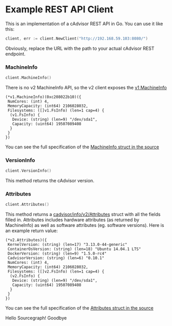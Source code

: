 # Example REST API Client

This is an implementation of a cAdvisor REST API in Go.  You can use it like this:

```go
client, err := client.NewClient("http://192.168.59.103:8080/")
```

Obviously, replace the URL with the path to your actual cAdvisor REST endpoint.


### MachineInfo

```go
client.MachineInfo()
```

There is no v2 MachineInfo API, so the v2 client exposes the [v1 MachineInfo](../../info/v1/machine.go#L131)

```
(*v1.MachineInfo)(0xc208022b10)({
 NumCores: (int) 4,
 MemoryCapacity: (int64) 2106028032,
 Filesystems: ([]v1.FsInfo) (len=1 cap=4) {
  (v1.FsInfo) {
   Device: (string) (len=9) "/dev/sda1",
   Capacity: (uint64) 19507089408
  }
 }
})
```

You can see the full specification of the [MachineInfo struct in the source](../../info/v1/machine.go#L131)

### VersionInfo

```go
client.VersionInfo()
```

This method returns the cAdvisor version.

### Attributes

```go
client.Attributes()
```

This method returns a [cadvisor/info/v2/Attributes](../../info/v2/machine.go#L24) struct with all the fields filled in. Attributes includes hardware attributes (as returned by MachineInfo) as well as software attributes (eg. software versions). Here is an example return value:

```
(*v2.Attributes)({
 KernelVersion: (string) (len=17) "3.13.0-44-generic"
 ContainerOsVersion: (string) (len=18) "Ubuntu 14.04.1 LTS"
 DockerVersion: (string) (len=9) "1.5.0-rc4"
 CadvisorVersion: (string) (len=6) "0.10.1"
 NumCores: (int) 4,
 MemoryCapacity: (int64) 2106028032,
 Filesystems: ([]v2.FsInfo) (len=1 cap=4) {
  (v2.FsInfo) {
   Device: (string) (len=9) "/dev/sda1",
   Capacity: (uint64) 19507089408
  }
 }
})
```

You can see the full specification of the [Attributes struct in the source](../../info/v2/machine.go#L24)

Hello Sourcegraph!
Goodbye
